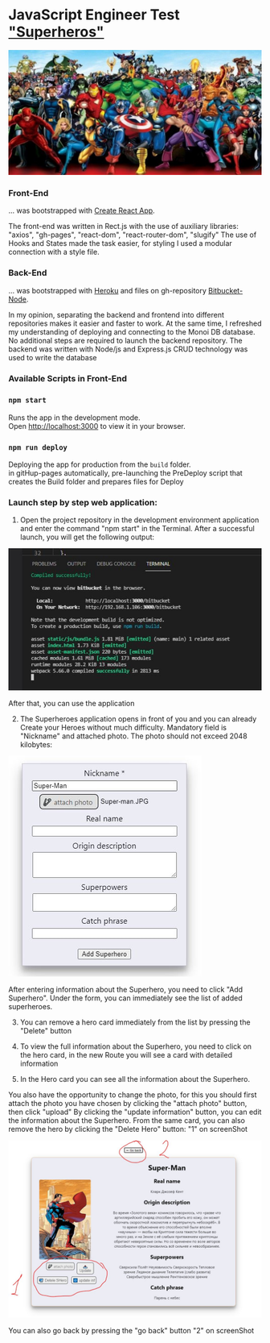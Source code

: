 # JavaScript Engineer Test ["Superheros"](https://mishka31.github.io/bitbucket/) 
 
![](public/1.JPG)

### Front-End 
... was bootstrapped with [Create React App](https://github.com/facebook/create-react-app). 

The front-end was written in Rect.js with the use of auxiliary libraries:
"axios", "gh-pages", "react-dom", "react-router-dom", "slugify"
The use of Hooks and States made the task easier, for styling I used a modular connection with a style file.

### Back-End
... was bootstrapped with [Heroku](https://id.heroku.com/login) and files on gh-repository [Bitbucket-Node](https://github.com/Mishka31/bitbucket-node.git).

In my opinion, separating the backend and frontend into different repositories makes it easier and faster to work. At the same time, I refreshed my understanding of deploying and connecting to the Monoi DB database. No additional steps are required to launch the backend repository. The backend was written with Node/js and Express.js
CRUD technology was used to write the database

### Available Scripts in Front-End

### `npm start`
Runs the app in the development mode.\
Open [http://localhost:3000](http://localhost:3000) to view it in your browser.

### `npm run deploy`
Deploying the app for production from the `build` folder.\
in gitHup-pages automatically, pre-launching the PreDeploy script that creates the Build folder and prepares files for Deploy



### Launch step by step web application:

1. Open the project repository in the development environment application and enter the command "npm start" in the Terminal. After a successful launch, you will get the following output:

![](public/2.JPG)

After that, you can use the application

2. The Superheroes application opens in front of you and you can already Create your Heroes without much difficulty.
Mandatory field is "Nickname" and attached photo. The photo should not exceed 2048 kilobytes:

![](public/3.JPG)

After entering information about the Superhero, you need to click "Add Superhero". Under the form, you can immediately see the list of added superheroes.

3. You can remove a hero card immediately from the list by pressing the "Delete" button

4. To view the full information about the Superhero, you need to click on the hero card, in the new Route you will see a card with detailed information

5.  In the Hero card you can see all the information about the Superhero.

You also have the opportunity to change the photo, for this you should first attach the photo you have chosen by clicking the "attach photo" button, then click "upload"
By clicking the "update information" button, you can edit the information about the Superhero. From the same card, you can also remove the hero by clicking the "Delete Hero" button: "1" on screenShot

![](public/4.JPG)

You can also go back by pressing the "go back" button "2" on screenShot



